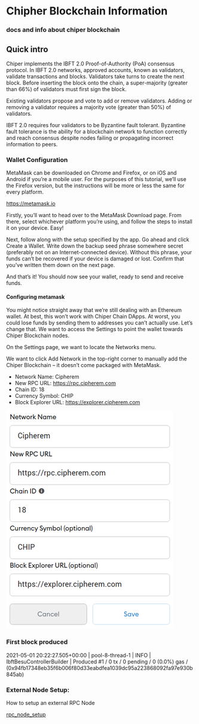 # Chipher Blockchain Information

### docs and info about chiper blockchain

## Quick intro

Chiper implements the IBFT 2.0 Proof-of-Authority (PoA) consensus protocol. In IBFT 2.0 networks, approved accounts, known as validators, validate transactions and blocks. Validators take turns to create the next block. Before inserting the block onto the chain, a super-majority (greater than 66%) of validators must first sign the block.

Existing validators propose and vote to add or remove validators. Adding or removing a validator requires a majority vote (greater than 50%) of validators.

IBFT 2.0 requires four validators to be Byzantine fault tolerant. Byzantine fault tolerance is the ability for a blockchain network to function correctly and reach consensus despite nodes failing or propagating incorrect information to peers.

### Wallet Configuration

MetaMask can be downloaded on Chrome and Firefox, or on iOS and Android if you’re a mobile user. For the purposes of this tutorial, we’ll use the Firefox version, but the instructions will be more or less the same for every platform.

https://metamask.io

Firstly, you’ll want to head over to the MetaMask Download page. From there, select whichever platform you’re using, and follow the steps to install it on your device. Easy!

Next, follow along with the setup specified by the app. Go ahead and click Create a Wallet. Write down the backup seed phrase somewhere secret (preferably not on an Internet-connected device). Without this phrase, your funds can’t be recovered if your device is damaged or lost. Confirm that you’ve written them down on the next page.

And that’s it! You should now see your wallet, ready to send and receive funds.

#### Configuring metamask

You might notice straight away that we’re still dealing with an Ethereum wallet. At best, this won’t work with Chiper Chain DApps. At worst, you could lose funds by sending them to addresses you can’t actually use.
Let’s change that. We want to access the Settings to point the wallet towards Chiper Blockchain nodes.

On the Settings page, we want to locate the Networks menu.

We want to click Add Network in the top-right corner to manually add the Chiper Blockchain – it doesn’t come packaged with MetaMask. 

- Network Name: Cipherem
- New RPC URL: https://rpc.cipherem.com
- Chain ID: 18
- Currency Symbol: CHIP
- Block Explorer URL: https://explorer.cipherem.com


![blockchain cipher configuration](https://raw.githubusercontent.com/Cipher-Blockchain/blockchain-info/main/metamask_settings.png)


### First block produced

2021-05-01 20:22:27.505+00:00 | pool-8-thread-1 | INFO  | IbftBesuControllerBuilder | Produced #1 / 0 tx / 0 pending / 0 (0.0%) gas / (0x94fb17348eb35f6b006f80d33eabdfea1039dc95a223868092fa97e930b845ab)

### External Node Setup:

How to setup an external RPC Node

[rpc_node_setup](rpc_node_setup.md)
